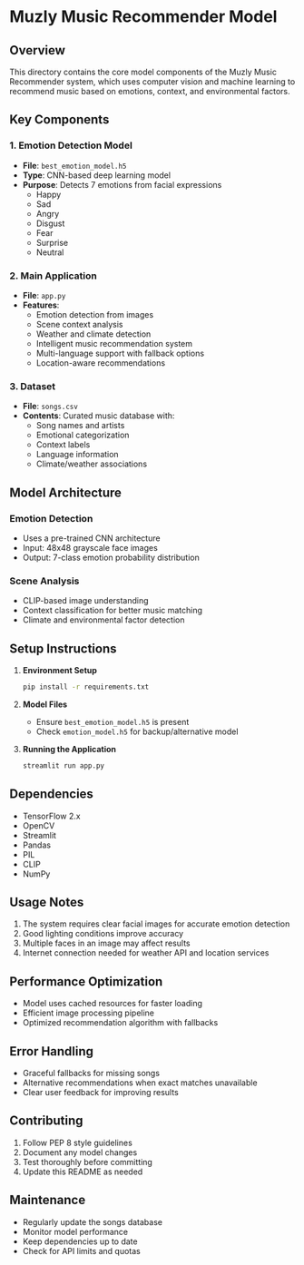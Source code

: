 # Muzly Music Recommender Model

## Overview
This directory contains the core model components of the Muzly Music Recommender system, which uses computer vision and machine learning to recommend music based on emotions, context, and environmental factors.

## Key Components

### 1. Emotion Detection Model
- **File**: `best_emotion_model.h5`
- **Type**: CNN-based deep learning model
- **Purpose**: Detects 7 emotions from facial expressions
  - Happy
  - Sad
  - Angry
  - Disgust
  - Fear
  - Surprise
  - Neutral

### 2. Main Application
- **File**: `app.py`
- **Features**:
  - Emotion detection from images
  - Scene context analysis
  - Weather and climate detection
  - Intelligent music recommendation system
  - Multi-language support with fallback options
  - Location-aware recommendations

### 3. Dataset
- **File**: `songs.csv`
- **Contents**: Curated music database with:
  - Song names and artists
  - Emotional categorization
  - Context labels
  - Language information
  - Climate/weather associations

## Model Architecture

### Emotion Detection
- Uses a pre-trained CNN architecture
- Input: 48x48 grayscale face images
- Output: 7-class emotion probability distribution

### Scene Analysis
- CLIP-based image understanding
- Context classification for better music matching
- Climate and environmental factor detection

## Setup Instructions

1. **Environment Setup**
   ```bash
   pip install -r requirements.txt
   ```

2. **Model Files**
   - Ensure `best_emotion_model.h5` is present
   - Check `emotion_model.h5` for backup/alternative model

3. **Running the Application**
   ```bash
   streamlit run app.py
   ```

## Dependencies
- TensorFlow 2.x
- OpenCV
- Streamlit
- Pandas
- PIL
- CLIP
- NumPy

## Usage Notes
1. The system requires clear facial images for accurate emotion detection
2. Good lighting conditions improve accuracy
3. Multiple faces in an image may affect results
4. Internet connection needed for weather API and location services

## Performance Optimization
- Model uses cached resources for faster loading
- Efficient image processing pipeline
- Optimized recommendation algorithm with fallbacks

## Error Handling
- Graceful fallbacks for missing songs
- Alternative recommendations when exact matches unavailable
- Clear user feedback for improving results

## Contributing
1. Follow PEP 8 style guidelines
2. Document any model changes
3. Test thoroughly before committing
4. Update this README as needed

## Maintenance
- Regularly update the songs database
- Monitor model performance
- Keep dependencies up to date
- Check for API limits and quotas